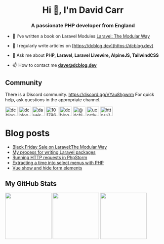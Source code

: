 <h1 align="center">Hi 👋, I'm David Carr</h1>
<h3 align="center">A passionate PHP developer from England</h3>

- 🔭 I've written a book on Laravel Modules [Laravel: The Modular Way](https://modularlaravel.com/)

- 📝 I regularly write articles on [https://dcblog.dev](https://dcblog.dev)

- 💬 Ask me about **PHP, Laravel, Laravel Livewire, AlpineJS, TailwindCSS**

- 📫 How to contact me **dave@dcblog.dev**

 ## Community

There is a Discord community. https://discord.gg/VYau8hgwrm For quick help, ask questions in the appropriate channel.


<p align="left">
<a href="https://dev.to/dcblog" target="blank"><img align="center" src="https://raw.githubusercontent.com/rahuldkjain/github-profile-readme-generator/master/src/images/icons/Social/devto.svg" alt="dcblogdev" height="30" width="40" /></a>
<a href="https://twitter.com/dcblogdev" target="blank"><img align="center" src="https://raw.githubusercontent.com/rahuldkjain/github-profile-readme-generator/master/src/images/icons/Social/twitter.svg" alt="dcblogdev" height="30" width="40" /></a>
<a href="https://linkedin.com/in/daveismyname" target="blank"><img align="center" src="https://raw.githubusercontent.com/rahuldkjain/github-profile-readme-generator/master/src/images/icons/Social/linked-in-alt.svg" alt="daveismyname" height="30" width="40" /></a>
<a href="https://stackoverflow.com/users/1017963" target="blank"><img align="center" src="https://raw.githubusercontent.com/rahuldkjain/github-profile-readme-generator/master/src/images/icons/Social/stack-overflow.svg" alt="1017963" height="30" width="40" /></a>
<a href="https://fb.com/dcblogdev" target="blank"><img align="center" src="https://raw.githubusercontent.com/rahuldkjain/github-profile-readme-generator/master/src/images/icons/Social/facebook.svg" alt="dcblogdev" height="30" width="40" /></a>
<a href="https://hashnode.com/@dcblogdev" target="blank"><img align="center" src="https://raw.githubusercontent.com/rahuldkjain/github-profile-readme-generator/master/src/images/icons/Social/hashnode.svg" alt="@dcblogdev" height="30" width="40" /></a>
<a href="https://www.youtube.com/channel/UCnRtlv5OYnbgIaXSlf-gSmA" target="blank"><img align="center" src="https://raw.githubusercontent.com/rahuldkjain/github-profile-readme-generator/master/src/images/icons/Social/youtube.svg" alt="ucnrtlv5oynbgiaxslf-gsma" height="30" width="40" /></a>
<a href="https://dcblog.dev/rss.xml" target="blank"><img align="center" src="https://raw.githubusercontent.com/rahuldkjain/github-profile-readme-generator/master/src/images/icons/Social/rss.svg" alt="https://dcblog.dev/rss" height="30" width="40" /></a>
</p>

# Blog posts

<!-- BLOG-POST-LIST:START -->
- [Black Friday Sale on Laravel:The Modular Way](https://dcblog.dev/black-friday-sale-on-laravelthe-modular-way)
- [My process for writing Laravel packages](https://dcblog.dev/my-process-for-writing-laravel-packages)
- [Running HTTP requests in PhpStorm](https://dcblog.dev/running-http-requests-in-phpstorm)
- [Extracting a time into select menus with PHP](https://dcblog.dev/extracting-a-time-into-select-menus-with-php)
- [Vue show and hide form elements](https://dcblog.dev/vue-show-and-hide-form-elements)
<!-- BLOG-POST-LIST:END -->

## My GitHub Stats

<p>
  <img height="150em" src="https://github-readme-stats.vercel.app/api?username=dcblogdev&count_private=true&show_icons=true&theme=radical" />
  <img height="150em" src="https://github-readme-stats-eight-theta.vercel.app/api/top-langs/?username=dcblogdev&theme=radical&layout=compact&langs_count=10" />
  <img height="150em" src="https://github-readme-streak-stats.herokuapp.com/?user=dcblogdev&theme=radical"/>
</p>


